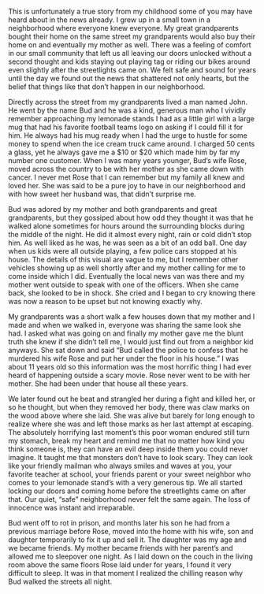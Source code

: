  This is unfortunately a true story from my childhood some of you may have heard about in the news already. I grew up in a small town in a neighborhood where everyone knew everyone. My great grandparents bought their home on the same street my grandparents would also buy their home on and eventually my mother as well. There was a feeling of comfort in our small community that left us all leaving our doors unlocked without a second thought and kids staying out playing tag or riding our bikes around even slightly after the streetlights came on. We felt safe and sound for years until the day we found out the news that shattered not only hearts, but the belief that things like that don’t happen in our neighborhood.

 Directly across the street from my grandparents lived a man named John. He went by the name Bud and he was a kind, generous man who I vividly remember approaching my lemonade stands I had as a little girl with a large mug that had his favorite football teams logo on asking if I could fill it for him. He always had his mug ready when I had the urge to hustle for some money to spend when the ice cream truck came around. I charged 50 cents a glass, yet he always gave me a $10 or $20 which made him by far my number one customer. When I was many years younger, Bud’s wife Rose, moved across the country to be with her mother as she came down with cancer. I never met Rose that I can remember but my family all knew and loved her. She was said to be a pure joy to have in our neighborhood and with how sweet her husband was, that didn’t surprise me. 

 Bud was adored by my mother and both grandparents and great grandparents, but they gossiped about how odd they thought it was that he walked alone sometimes for hours around the surrounding blocks during the middle of the night. He did it almost every night, rain or cold didn’t stop him. As well liked as he was, he was seen as a bit of an odd ball. One day when us kids were all outside playing, a few police cars stopped at his house. The details of this visual are vague to me, but I remember other vehicles showing up as well shortly after and my mother calling for me to come inside which I did. Eventually the local news van was there and my mother went outside to speak with one of the officers. When she came back, she looked to be in shock. She cried and I began to cry knowing there was now a reason to be upset but not knowing exactly why. 

 My grandparents was a short walk a few houses down that my mother and I made and when we walked in, everyone was sharing the same look she had. I asked what was going on and finally my mother gave me the blunt truth she knew if she didn’t tell me, I would just find out from a neighbor kid anyways. She sat down and said “Bud called the police to confess that he murdered his wife Rose and put her under the floor in his house.” I was about 11 years old so this information was the most horrific thing I had ever heard of happening outside a scary movie. Rose never went to be with her mother. She had been under that house all these years.

We later found out he beat and strangled her during a fight and killed her, or so he thought, but when they removed her body, there was claw marks on the wood above where she laid. She was alive but barely for long enough to realize where she was and left those marks as her last attempt at escaping. The absolutely horrifying last moment’s this poor woman endured still turn my stomach, break my heart and remind me that no matter how kind you think someone is, they can have an evil deep inside them you could never imagine. It taught me that monsters don’t have to look scary. They can look like your friendly mailman who always smiles and waves at you, your favorite teacher at school, your friends parent or your sweet neighbor who comes to your lemonade stand’s with a very generous tip. We all started locking our doors and coming home before the streetlights came on after that. Our quiet,  “safe” neighborhood never felt the same again. The loss of innocence was instant and irreparable. 

 Bud went off to rot in prison, and months later his son he had from a previous marriage before Rose, moved into the home with his wife, son and daughter temporarily to fix it up and sell it. The daughter was my age and we became friends. My mother became friends with her parent’s and allowed me to sleepover one night. As I laid down on the couch in the living room above the same floors Rose laid under for years, I found it very difficult to sleep. It was in that moment I realized the chilling reason why Bud walked the streets all night.